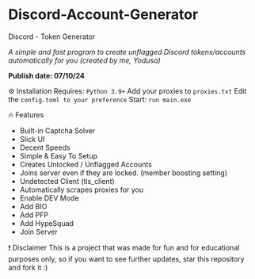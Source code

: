 # Discord-Account-Generator

Discord - Token Generator

*A simple and fast program to create unflagged Discord tokens/accounts automatically for you (created by me, Yodusa)*

**Publish date: 07/10/24**

⚙️ Installation
Requires: `Python 3.9+`
Add your proxies to `proxies.txt`
Edit the `config.toml to your preference`
Start: `run main.exe`

🔥 Features
- Built-in Captcha Solver
- Slick UI
- Decent Speeds
- Simple & Easy To Setup
- Creates Unlocked / Unflagged Accounts
- Joins server even if they are locked. (member boosting setting)
- Undetected Client (tls_client)
- Automatically scrapes proxies for you
- Enable DEV Mode
- Add BIO
- Add PFP
- Add HypeSquad
- Join Server

❗ Disclaimer
This is a project that was made for fun and for educational purposes only, so if you want to see further updates, star this repository and fork it :)
